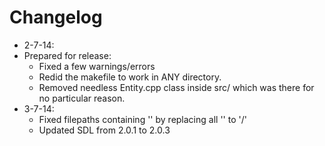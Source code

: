 # Changelog

- 2-7-14:
- Prepared for release:
  - Fixed a few warnings/errors
  - Redid the makefile to work in ANY directory.
  - Removed needless Entity.cpp class inside src/ which was there for no particular reason.
- 3-7-14:
  - Fixed filepaths containing '\' by replacing all '\' to '/'
  - Updated SDL from 2.0.1 to 2.0.3